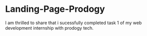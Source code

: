 # Landing-Page-Prodogy
I am thrilled to share that i sucessfully completed task 1 of my web development internship with prodogy tech.
